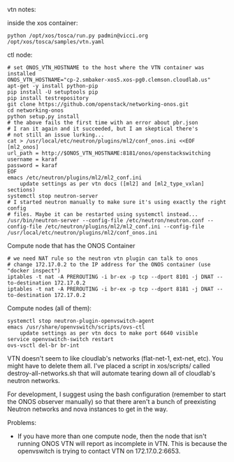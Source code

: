 vtn notes:

inside the xos container:

    python /opt/xos/tosca/run.py padmin@vicci.org /opt/xos/tosca/samples/vtn.yaml

ctl node:

    # set ONOS_VTN_HOSTNAME to the host where the VTN container was installed
    ONOS_VTN_HOSTNAME="cp-2.smbaker-xos5.xos-pg0.clemson.cloudlab.us"
    apt-get -y install python-pip
    pip install -U setuptools pip
    pip install testrepository
    git clone https://github.com/openstack/networking-onos.git
    cd networking-onos
    python setup.py install
    # the above fails the first time with an error about pbr.json
    # I ran it again and it succeeded, but I am skeptical there's
    # not still an issue lurking...
    cat > /usr/local/etc/neutron/plugins/ml2/conf_onos.ini <<EOF
    [ml2_onos]
    url_path = http://$ONOS_VTN_HOSTNAME:8181/onos/openstackswitching
    username = karaf
    password = karaf
    EOF
    emacs /etc/neutron/plugins/ml2/ml2_conf.ini
        update settings as per vtn docs ([ml2] and [ml2_type_vxlan] sections)
    systemctl stop neutron-server
    # I started neutron manually to make sure it's using exactly the right config
    # files. Maybe it can be restarted using systemctl instead...
    /usr/bin/neutron-server --config-file /etc/neutron/neutron.conf --config-file /etc/neutron/plugins/ml2/ml2_conf.ini --config-file /usr/local/etc/neutron/plugins/ml2/conf_onos.ini

Compute node that has the ONOS Container

    # we need NAT rule so the neutron vtn plugin can talk to onos
    # change 172.17.0.2 to the IP address for the ONOS container (use "docker inspect")
    iptables -t nat -A PREROUTING -i br-ex -p tcp --dport 8101 -j DNAT --to-destination 172.17.0.2
    iptables -t nat -A PREROUTING -i br-ex -p tcp --dport 8181 -j DNAT --to-destination 172.17.0.2

Compute nodes (all of them):

    systemctl stop neutron-plugin-openvswitch-agent
    emacs /usr/share/openvswitch/scripts/ovs-ctl
        update settings as per vtn docs to make port 6640 visible
    service openvswitch-switch restart
    ovs-vsctl del-br br-int

VTN doesn't seem to like cloudlab's networks (flat-net-1, ext-net, etc). You might have to delete them all. I've placed a script in xos/scripts/ called destroy-all-networks.sh that will automate tearing down all of cloudlab's neutron networks.

For development, I suggest using the bash configuration (remember to start the ONOS observer manually) so that 
there aren't a bunch of preexisting Neutron networks and nova instances to get in the way. 

Problems:
* If you have more than one compute node, then the node that isn't running ONOS VTN will report as incomplete in VTN. This is because the openvswitch is trying to contact VTN on 172.17.0.2:6653. 
